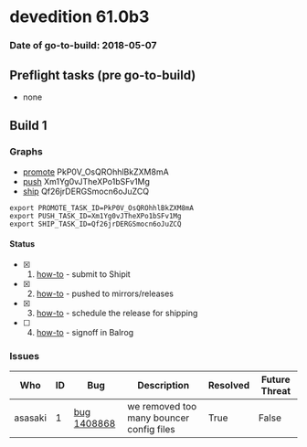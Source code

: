 # devedition 61.0b3

### Date of go-to-build: 2018-05-07

## Preflight tasks (pre go-to-build)
- none

## Build 1  

### Graphs
* [promote](https://tools.taskcluster.net/push-inspector/#/PkP0V_OsQROhhlBkZXM8mA) PkP0V_OsQROhhlBkZXM8mA
* [push](https://tools.taskcluster.net/push-inspector/#/Xm1Yg0vJTheXPo1bSFv1Mg) Xm1Yg0vJTheXPo1bSFv1Mg
* [ship](https://tools.taskcluster.net/push-inspector/#/Qf26jrDERGSmocn6oJuZCQ) Qf26jrDERGSmocn6oJuZCQ
```
export PROMOTE_TASK_ID=PkP0V_OsQROhhlBkZXM8mA
export PUSH_TASK_ID=Xm1Yg0vJTheXPo1bSFv1Mg
export SHIP_TASK_ID=Qf26jrDERGSmocn6oJuZCQ
```


#### Status
- [x] 1.  [how-to](https://wiki.mozilla.org/Release:Release_Automation_on_Mercurial:Starting_a_Release#Submit_to_Ship_It)  - submit to Shipit
- [x] 2.  [how-to](https://github.com/mozilla-releng/releasewarrior-2.0/blob/master/docs/release-promotion/desktop/howto.md#push-artifacts-to-releases-directory)  - pushed to mirrors/releases
- [x] 3.  [how-to](https://github.com/mozilla-releng/releasewarrior-2.0/blob/master/docs/release-promotion/desktop/howto.md#ship-the-release)  - schedule the release for shipping
- [ ] 4.  [how-to](https://github.com/mozilla-releng/releasewarrior-2.0/blob/master/docs/release-promotion/desktop/howto.md#obtain-sign-offs-for-changes)  - signoff in Balrog

### Issues
| Who                 | ID               | Bug                                                                 | Description                | Resolved                | Future Threat                |
| ------------------- | ---------------- | ------------------------------------------------------------------- | -------------------------- | ----------------------- | ---------------------------- |
| asasaki  | 1 | [bug 1408868](https://bugzil.la/1408868)        | we removed too many bouncer config files | True | False |


